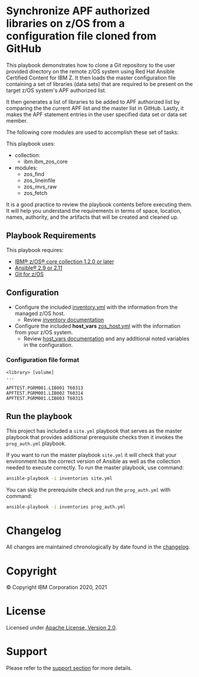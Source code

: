 # Synchronize APF authorized libraries on z/OS from a configuration file cloned from GitHub
This playbook demonstrates how to clone a Git repository to the user provided
directory on the remote z/OS system using Red Hat Ansible Certified Content for
IBM Z. It then loads the master configuration file containing a set of
libraries (data sets) that are required to be present on the target z/OS
system's APF authorized list.

It then generates a list of libraries to be added to APF authorized list by
comparing the the current APF list and the master list in GitHub. Lastly, it
makes the APF statement entries in the user specified data set or data set
member.

The following core modules are used to accomplish these set of tasks:

This playbook uses:
  - collection:
    - ibm.ibm_zos_core
  - modules:
    - zos_find
    - zos_lineinfile
    - zos_mvs_raw
    - zos_fetch

It is a good practice to review the playbook contents before executing
them. It will help you understand the requirements in terms of space, location,
names, authority, and the artifacts that will be created and cleaned up.

## Playbook Requirements
This playbook requires:

- [IBM® z/OS® core collection 1.2.0 or later](https://galaxy.ansible.com/ibm/ibm_zos_core)
- [Ansible® 2.9 or 2.11](https://docs.ansible.com/ansible/latest/installation_guide/intro_installation.html)
- [Git for z/OS](https://www.rocketsoftware.com/product-categories/mainframe/git-for-zos)

## Configuration
- Configure the included [inventory.yml](inventories/inventory.yml) with the
  information from the managed z/OS host.
  - Review [inventory documentation](../../../docs/share/zos_core/configure_inventory.md)
- Configure the included **host_vars** [zos_host.yml](inventories/host_vars/zos_host.yml)
  with the information from your z/OS system.
  - Review [host_vars documentation](../../../docs/share/zos_core/configure_host_vars.md)
    and any additional noted variables in the configuration.

### Configuration file format

    <library> [volume]
    ...

```
APFTEST.PGRM001.LIB001 T60313
APFTEST.PGRM001.LIB002 T60314
APFTEST.PGRM001.LIB003 T60315
```

## Run the playbook
This project has included a `site.yml` playbook that serves as the master playbook
that provides additional prerequisite checks then it invokes the `prog_auth.yml`
playbook.

If you want to run the master playbook `site.yml` it will check that your environment
has the correct version of Ansible as well as the collection needed to execute
correctly. To run the master playbook, use command:

```bash
ansible-playbook -i inventories site.yml
```

You can skip the prerequisite check and run the `prog_auth.yml` with
command:

```bash
ansible-playbook -i inventories prog_auth.yml
```

# Changelog
All changes are maintained chronologically by date found in the
[changelog](changelog.yml).

# Copyright
© Copyright IBM Corporation 2020, 2021

# License
Licensed under [Apache License,
Version 2.0](https://opensource.org/licenses/Apache-2.0).

# Support
Please refer to the [support section](../../../README.md#support) for more
details.